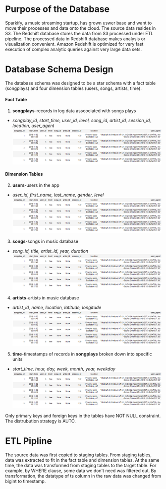 # Purpose of the Database 

Sparkify, a music streaming startup, has grown uswer base and want to move their processes
and data onto the cloud. The source data resides in S3. The Redshift database stores the data 
from S3 processed under ETL pipeline. The processed data in Redshift database makes analysis or
visualization convenient. Amazon Redshift is optimized for very fast execution of complex 
analytic queries against very large data sets. 

# Database Schema Design

The database schema was designed to be a star schema with a fact table (songplays) and four 
dimension tables (users, songs, artists, time).

#### Fact Table
1. **songplays**-records in log data asscociated with songs plays
- _songplay_id, start_time, user_id, level, song_id, artist_id, session_id, location, user_agent_
![alt text](https://github.com/BingChen-0512/data_modeling_postgres/blob/master/songplays.png?raw=true)

#### Dimension Tables
2. **users**-users in the app
- _user_id, first_name, last_name, gender, level_
![alt text](https://github.com/BingChen-0512/data_modeling_postgres/blob/master/songplays.png?raw=true)
3. **songs**-songs in music database
- _song_id, title, artist_id, year, duration_
![alt text](https://github.com/BingChen-0512/data_modeling_postgres/blob/master/songplays.png?raw=true)
4. **artists**-artists in music database
- _artist_id, name, location, latitude, longitude_
![alt text](https://github.com/BingChen-0512/data_modeling_postgres/blob/master/songplays.png?raw=true)
5. **time**-timestamps of records in **songplays** broken down into specific units
- _start_time, hour, day, week, month, year, weekday_
![alt text](https://github.com/BingChen-0512/data_modeling_postgres/blob/master/songplays.png?raw=true)

Only primary keys and foreign keys in the tables have NOT NULL constraint. 
The distrubution strategy is AUTO.

# ETL Pipline

The source data was first copied to staging tables. From staging tables, data was extracted to fit 
in the fact table and dimension tables. At the same time, the data was transformed from staging tables
to the target table. For example, by WHERE clause, some data we don't need was filtered out. By
transformation, the datatype of ts column in the raw data was changed from bigint to timestamp.
